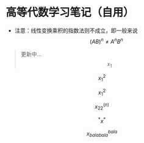 高等代数学习笔记（自用）
====
* 注意：线性变换乘积的指数法则不成立，即一般来说
$$(AB)^n\neq A^nB^n$$

>更新中...
$$x_1$$

$$x_1^2$$

$$x^2_1$$

$$x_{22}^{(n)}$$

$${}^*x^*$$

$$x_{balabala}^{bala}$$
